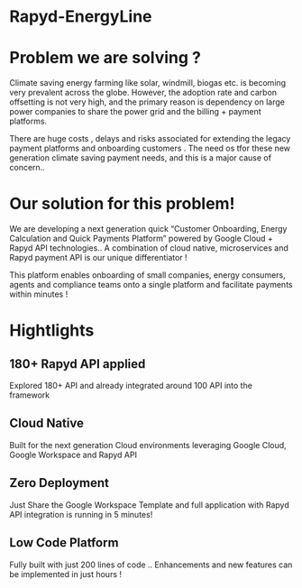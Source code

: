 # Rapyd-EnergyLine

# Problem we are solving ?

Climate saving energy farming like solar, windmill, biogas etc. is becoming very prevalent across the globe.  However, the adoption rate and carbon offsetting is not very high, and  the primary reason is dependency on large power companies to share the power grid and the billing + payment platforms. 

There are huge costs , delays and risks associated for extending the legacy payment platforms and onboarding customers . The need os tfor these new generation climate saving payment needs, and this is a major cause of concern..

# Our solution for this problem!

We are developing a next generation quick “Customer Onboarding, Energy Calculation and Quick Payments Platform” powered by Google Cloud + Rapyd API technologies.. A combination of cloud native, microservices and Rapyd payment API is our unique differentiator !

This platform enables onboarding of small companies, energy consumers, agents and compliance teams onto a single platform and facilitate payments within minutes ! 

# Hightlights
## 180+ Rapyd API applied
Explored 180+ API and already integrated around 100 API into the framework

## Cloud Native
Built for the next generation Cloud environments leveraging Google Cloud, Google Workspace and Rapyd API


## Zero Deployment
Just Share the Google Workspace Template and full application with Rapyd API integration is running in 5 minutes!


## Low Code Platform

Fully built with just 200 lines of code .. Enhancements and new features can be implemented in just hours !




